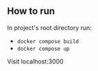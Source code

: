 
## How to run

In project's root directory run:
* `docker compose build`
* `docker compose up`

Visit localhost:3000
